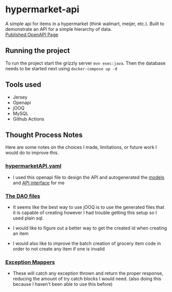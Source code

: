 # hypermarket-api
A simple api for items in a hypermarket (think walmart, meijer, etc.).
Built to demonstrate an API for a simple hierarchy of data.\
[Published OpenAPI Page](https://peckrog.github.io/hypermarket-api/index.html)
## Running the project
To run the project start the grizzly server
`mvn exec:java`.
Then the database needs to be started next using `docker-compose up -d`

## Tools used
* Jersey
* Openapi
* jOOQ
* MySQL
* Github Actions

## Thought Process Notes
Here are some notes on the choices I made, limitations, or future work I would do to
improve this.
### [hypermarketAPI.yaml](src/main/resources/hypermarketAPI.yaml)
* I used this openapi file to design the API and autogenerated the
[models](src/main/java/com/hypermarketAPI/model) and [API interface](src/main/java/com/hypermarketAPI/api/HypermarketsApi.java) for me

### [The DAO files](src/main/java/com/hypermarketAPI/dao)
* It seems like the best way to use jOOQ is to use the generated files that it is capable of creating
however I had trouble getting this setup so I used plain sql.
  
* I would like to figure out a better way to get the created id when creating an item

* I would also like to improve the batch creation of grocery item code in order to not create any item if one is invalid

### [Exception Mappers](src/main/java/com/hypermarketAPI/exception)
* These will catch any exception thrown and return the proper response, reducing the amount of try
  catch blocks I would need. (also doing this because I haven't been able to use this before)


  
